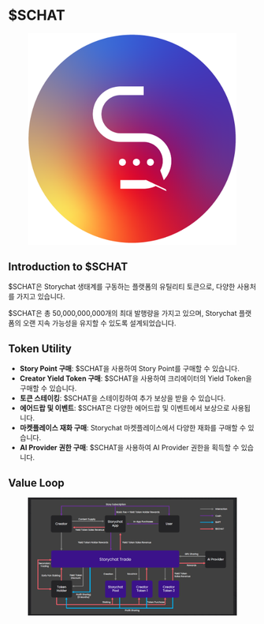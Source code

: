 # $SCHAT

<figure><img src="../../.gitbook/assets/Storychat circle.png" alt="" width="563"><figcaption></figcaption></figure>

## Introduction to $SCHAT

$SCHAT은 Storychat 생태계를 구동하는 플랫폼의 유틸리티 토큰으로, 다양한 사용처를 가지고 있습니다.&#x20;

$SCHAT은 총 50,000,000,000개의 최대 발행량을 가지고 있으며, Storychat 플랫폼의 오랜 지속 가능성을 유지할 수 있도록 설계되었습니다.



## Token Utility

* **Story Point 구매**: $SCHAT을 사용하여 Story Point를 구매할 수 있습니다.
* **Creator Yield Token 구매**: $SCHAT을 사용하여 크리에이터의 Yield Token을 구매할 수 있습니다.
* **토큰 스테이킹**: $SCHAT을 스테이킹하여 추가 보상을 받을 수 있습니다.
* **에어드랍 및 이벤트**: $SCHAT은 다양한 에어드랍 및 이벤트에서 보상으로 사용됩니다.
* **마켓플레이스 재화 구매**: Storychat 마켓플레이스에서 다양한 재화를 구매할 수 있습니다.
* **AI Provider 권한 구매**: $SCHAT을 사용하여 AI Provider 권한을 획득할 수 있습니다.



## Value Loop

<figure><img src="../../.gitbook/assets/image (19).png" alt=""><figcaption></figcaption></figure>
